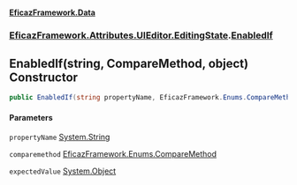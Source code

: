 #### [EficazFramework.Data](EficazFrameworkData.md 'EficazFramework Data')
### [EficazFramework.Attributes.UIEditor.EditingState](EficazFrameworkData.md#EficazFramework.Attributes.UIEditor.EditingState 'EficazFramework.Attributes.UIEditor.EditingState').[EnabledIf](EficazFramework.Attributes.UIEditor.EditingState/EnabledIf.md 'EficazFramework.Attributes.UIEditor.EditingState.EnabledIf')

## EnabledIf(string, CompareMethod, object) Constructor

```csharp
public EnabledIf(string propertyName, EficazFramework.Enums.CompareMethod comparemethod, object expectedValue=null);
```
#### Parameters

<a name='EficazFramework.Attributes.UIEditor.EditingState.EnabledIf.EnabledIf(string,EficazFramework.Enums.CompareMethod,object).propertyName'></a>

`propertyName` [System.String](https://docs.microsoft.com/en-us/dotnet/api/System.String 'System.String')

<a name='EficazFramework.Attributes.UIEditor.EditingState.EnabledIf.EnabledIf(string,EficazFramework.Enums.CompareMethod,object).comparemethod'></a>

`comparemethod` [EficazFramework.Enums.CompareMethod](https://docs.microsoft.com/en-us/dotnet/api/EficazFramework.Enums.CompareMethod 'EficazFramework.Enums.CompareMethod')

<a name='EficazFramework.Attributes.UIEditor.EditingState.EnabledIf.EnabledIf(string,EficazFramework.Enums.CompareMethod,object).expectedValue'></a>

`expectedValue` [System.Object](https://docs.microsoft.com/en-us/dotnet/api/System.Object 'System.Object')